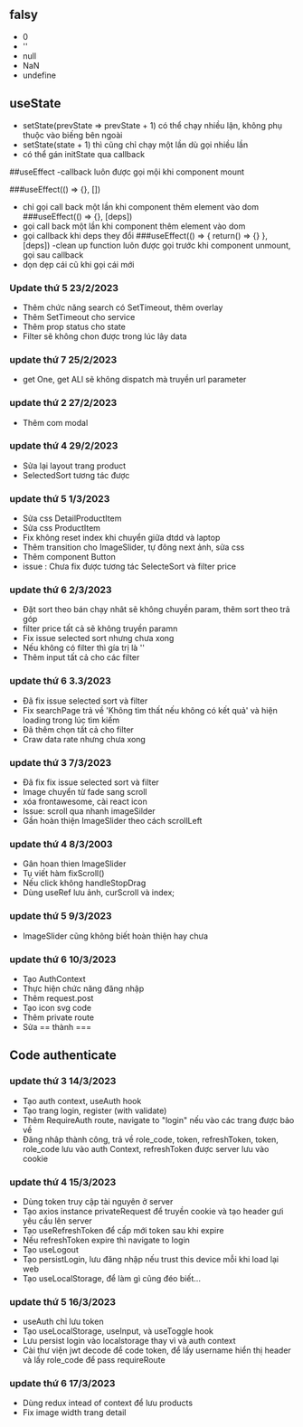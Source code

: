 ## falsy
- 0
- ''
- null
- NaN
- undefine

## useState
- setState(prevState => prevState + 1) có thể chạy nhiều lận, không phụ thuộc vào biếng bên ngoài
- setState(state + 1) thì cũng chỉ chạy một lần dù gọi nhiều lần
- có thể gán initState qua callback

##useEffect
-callback luôn được gọi mội khi component mount

###useEffect(() => {}, [])
- chỉ gọi call back một lần khi component thêm element vào dom
###useEffect(() => {}, [deps])
- gọi call back một lần khi component thêm element vào dom
- gọi callback khi deps they đổi
###useEffect(() => { return() => {} }, [deps])
-clean up function luôn được gọi trước khi component unmount, gọi sau callback
- dọn dẹp cái cũ khi gọi cái mới

### Update thứ 5 23/2/2023
- Thêm chức năng search có SetTimeout, thêm overlay
- Thêm SetTimeout cho service
- Thêm prop status cho state
- Filter sẽ không chon được trong lúc lây data

### update thứ 7 25/2/2023
- get One, get ALl sẽ không dispatch mà truyền url parameter

### update thứ 2 27/2/2023
- Thêm com modal

### update thứ 4 29/2/2023
- Sửa lại layout trang product
- SelectedSort tương tác được

### update thứ 5 1/3/2023
- Sửa css DetailProductItem
- Sửa css ProductItem
- Fix không reset index khi chuyển giữa dtdd và laptop
- Thêm transition cho ImageSlider, tự đông next ảnh, sửa css
- Thêm component Button
- issue : Chưa fix được tương tác SelecteSort và filter price

### update thứ 6 2/3/2023
- Đặt sort theo bán chạy nhât sẽ không chuyền param, thêm sort theo trả góp
- filter price tất cả sẽ không truyền paramn
- Fix issue selected sort nhưng chưa xong
- Nếu không có filter thì gía trị là ''
- Thêm input tất cả cho các filter

### update thứ 6 3.3/2023
- Đã fix issue selected sort và filter
- Fix searchPage trả về 'Không tìm thất nếu không có kết quả' và hiện loading trong lúc tìm kiếm
- Đã thêm chọn tất cả cho filter
- Craw data rate nhưng chưa xong


### update thứ 3 7/3/2023
- Đã fix fix issue selected sort và filter
- Image chuyển từ fade sang scroll
- xóa frontawesome, cài react icon
- Issue: scroll qua nhanh imageSilder
- Gần hoàn thiện ImageSlider theo cách scrollLeft

### update thứ 4 8/3/2003
- Gân hoan thien ImageSlider
- Tụ viết hàm fixScroll()
- Nếu click không handleStopDrag
- Dùng useRef lưu ảnh, curScroll và index;

### update thứ 5 9/3/2023
- ImageSlider cũng không biết hoàn thiện hay chưa

### update thứ 6 10/3/2023
- Tạo AuthContext
- Thực hiện chức năng đăng nhập
- Thêm request.post
- Tạo icon svg code
- Thêm private route
- Sửa == thành ===

## Code authenticate

### update thứ 3 14/3/2023
- Tạo auth context, useAuth hook
- Tạo trang login, register (with validate)
- Thêm RequireAuth route, navigate to "login" nếu vào các trang được bảo về
- Đăng nhâp thành công, trả về role_code, token, refreshToken, 
    token, role_code lưu vào auth Context, refreshToken được server lưu vào cookie

### update thứ 4 15/3/2023
- Dùng token truy cập tài nguyên ở server
- Tạo axios instance privateRequest để  truyền cookie và tạo header gưi yêu cầu lên server
- Tạo useRefreshToken để cấp mới token sau khi expire
- Nếu refreshToken expire thì navigate to login
- Tạo useLogout
- Tạo persistLogin, lưu đăng nhập nếu trust this device mỗi khi load lại web
- Tạo useLocalStorage, để làm gì cũng đéo biết...

### update thứ 5 16/3/2023
- useAuth chỉ lưu token
- Tạo useLocalStorage, useInput, và useToggle hook
- Lưu persist login vào localstorage thay vì và auth context
- Cài thư viện jwt decode để code token, để lấy username hiển thị header và lấy role_code để pass requireRoute


### update thứ 6 17/3/2023
- Dùng redux intead of context để lưu products
- Fix image width trang detail